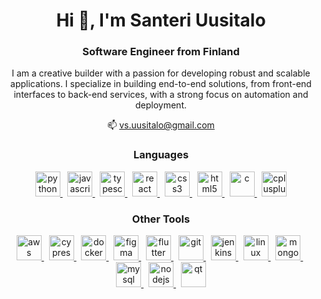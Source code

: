 <h1 align="center">Hi 👋, I'm Santeri Uusitalo</h1>
<h3 align="center">Software Engineer from Finland</h3>

<p align="center">
  I am a creative builder with a passion for developing robust and scalable applications. I specialize in building end-to-end solutions, from front-end interfaces to back-end services, with a strong focus on automation and deployment.
</p>

<p align="center">
  📫 <a href="mailto:vs.uusitalo@gmail.com"> vs.uusitalo@gmail.com</a>
</p>



<h3 align="center">Languages</h3>
<p align="center"> 
<a href="https://www.python.org" target="_blank" rel="noreferrer"> <img src="https://skillicons.dev/icons?i=python" alt="python" width="40" height="40"/> </a> &nbsp;
<a href="https://developer.mozilla.org/en-US/docs/Web/JavaScript" target="_blank" rel="noreferrer"> <img src="https://skillicons.dev/icons?i=javascript" alt="javascript" width="40" height="40"/> </a> &nbsp;
<a href="https://www.typescriptlang.org/" target="_blank" rel="noreferrer"> <img src="https://skillicons.dev/icons?i=typescript" alt="typescript" width="40" height="40"/> </a> &nbsp;
<a href="https://reactjs.org/" target="_blank" rel="noreferrer"> <img src="https://skillicons.dev/icons?i=react" alt="react" width="40" height="40"/> </a>&nbsp;
<a href="https://www.w3schools.com/css/" target="_blank" rel="noreferrer"> <img src="https://skillicons.dev/icons?i=css" alt="css3" width="40" height="40"/> </a> &nbsp;
<a href="https://www.w3.org/html/" target="_blank" rel="noreferrer"> <img src="https://skillicons.dev/icons?i=html" alt="html5" width="40" height="40"/> </a>&nbsp;
<a href="https://www.cprogramming.com/" target="_blank" rel="noreferrer"> <img src="https://skillicons.dev/icons?i=c" alt="c" width="40" height="40"/> </a> &nbsp;
<a href="https://www.w3schools.com/cpp/" target="_blank" rel="noreferrer"> <img src="https://skillicons.dev/icons?i=cpp" alt="cplusplus" width="40" height="40"/> </a> 
</p>

<h3 align="center">Other Tools</h3>
<p align="center"> 
<a href="https://aws.amazon.com" target="_blank" rel="noreferrer"> <img src="https://skillicons.dev/icons?i=aws" alt="aws" width="40" height="40"/> </a> &nbsp;
<a href="https://www.cypress.io" target="_blank" rel="noreferrer"> <img src="https://skillicons.dev/icons?i=cypress" alt="cypress" width="40" height="40"/> </a> &nbsp;
<a href="https://www.docker.com/" target="_blank" rel="noreferrer"> <img src="https://skillicons.dev/icons?i=docker" alt="docker" width="40" height="40"/> </a> &nbsp;
<a href="https://www.figma.com/" target="_blank" rel="noreferrer"> <img src="https://skillicons.dev/icons?i=figma" alt="figma" width="40" height="40"/> </a> &nbsp;
<a href="https://flutter.dev" target="_blank" rel="noreferrer"> <img src="https://skillicons.dev/icons?i=flutter" alt="flutter" width="40" height="40"/> </a> &nbsp;
<a href="https://git-scm.com/" target="_blank" rel="noreferrer"> <img src="https://skillicons.dev/icons?i=git" alt="git" width="40" height="40"/> </a> &nbsp;
<a href="https://www.jenkins.io" target="_blank" rel="noreferrer"> <img src="https://skillicons.dev/icons?i=jenkins" alt="jenkins" width="40" height="40"/> </a> &nbsp;
<a href="https://www.linux.org/" target="_blank" rel="noreferrer"> <img src="https://skillicons.dev/icons?i=linux" alt="linux" width="40" height="40"/> </a> &nbsp;
<a href="https://www.mongodb.com/" target="_blank" rel="noreferrer"> <img src="https://skillicons.dev/icons?i=mongo" alt="mongodb" width="40" height="40"/> </a> &nbsp;
<a href="https://www.mysql.com/" target="_blank" rel="noreferrer"> <img src="https://skillicons.dev/icons?i=mysql" alt="mysql" width="40" height="40"/> </a> &nbsp;
<a href="https://nodejs.org" target="_blank" rel="noreferrer"> <img src="https://skillicons.dev/icons?i=nodejs" alt="nodejs" width="40" height="40"/> </a>&nbsp;
<a href="https://www.qt.io/" target="_blank" rel="noreferrer"> <img src="https://skillicons.dev/icons?i=qt" alt="qt" width="40" height="40"/> </a> 
</p>
